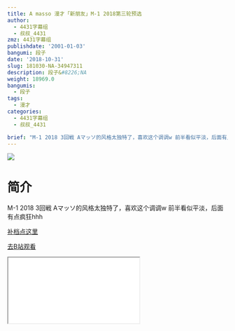 ```yaml
---
title: A masso 漫才「新朋友」M-1 2018第三轮预选
author:
  - 4431字幕组
  - 叔叔_4431
zmz: 4431字幕组
publishdate: '2001-01-03'
bangumi: 段子
date: '2018-10-31'
slug: 181030-NA-34947311
description: 段子&#8226;NA
weight: 18969.0
bangumis:
  - 段子
tags:
  - 漫才
categories:
  - 4431字幕组
  - 叔叔_4431

brief: "M-1 2018 3回戦 Aマッソ的风格太独特了，喜欢这个调调w 前半看似平淡，后面有点疯狂hhh"
---
```

![](https://i.imgur.com/5Rxhzq8.jpg)
# 简介  
M-1 2018 3回戦
Aマッソ的风格太独特了，喜欢这个调调w
前半看似平淡，后面有点疯狂hhh  


[补档点这里](/lost_found/190226-NA-m1/)

[去B站观看](https://www.bilibili.com/video/av34947311/)
<div class ="resp-container"><iframe class="testiframe" src="//player.bilibili.com/player.html?aid=34947311"", scrolling="no", allowfullscreen="true" > </iframe></div> 

